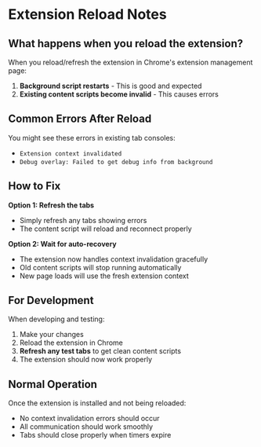 # Extension Reload Notes

## What happens when you reload the extension?

When you reload/refresh the extension in Chrome's extension management page:

1. **Background script restarts** - This is good and expected
2. **Existing content scripts become invalid** - This causes errors

## Common Errors After Reload

You might see these errors in existing tab consoles:
- `Extension context invalidated`
- `Debug overlay: Failed to get debug info from background`

## How to Fix

**Option 1: Refresh the tabs**
- Simply refresh any tabs showing errors
- The content script will reload and reconnect properly

**Option 2: Wait for auto-recovery**
- The extension now handles context invalidation gracefully
- Old content scripts will stop running automatically
- New page loads will use the fresh extension context

## For Development

When developing and testing:
1. Make your changes
2. Reload the extension in Chrome
3. **Refresh any test tabs** to get clean content scripts
4. The extension should now work properly

## Normal Operation

Once the extension is installed and not being reloaded:
- No context invalidation errors should occur
- All communication should work smoothly
- Tabs should close properly when timers expire